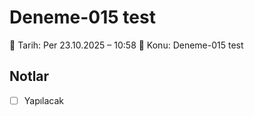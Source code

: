# Deneme-015 test
📅 Tarih: Per 23.10.2025 – 10:58
🧩 Konu: Deneme-015 test

## Notlar
- [ ] Yapılacak 
